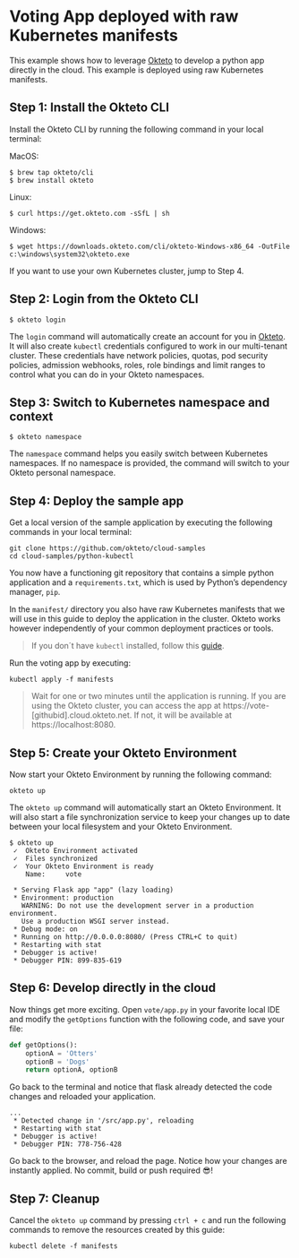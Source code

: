 # Voting App deployed with raw Kubernetes manifests

This example shows how to leverage [Okteto](https://okteto.com) to develop a python app directly in the cloud.
This example is deployed using raw Kubernetes manifests.

## Step 1: Install the Okteto CLI

Install the Okteto CLI by running the following command in your local terminal:

MacOS:

```console
$ brew tap okteto/cli
$ brew install okteto
```

Linux:

```console
$ curl https://get.okteto.com -sSfL | sh
```

Windows:

```console
$ wget https://downloads.okteto.com/cli/okteto-Windows-x86_64 -OutFile c:\windows\system32\okteto.exe
```

If you want to use your own Kubernetes cluster, jump to Step 4.

## Step 2: Login from the Okteto CLI

```console
$ okteto login
```

The `login` command will automatically create an account for you in [Okteto](https://cloud.okteto.com). It will also create `kubectl` credentials configured to work in our multi-tenant cluster. These credentials have network policies, quotas, pod security policies, admission webhooks, roles, role bindings and limit ranges to control what you can do in your Okteto namespaces.

## Step 3: Switch to Kubernetes namespace and context

```console
$ okteto namespace
```

The `namespace` command helps you easily switch between Kubernetes namespaces. If no namespace is provided, the command will switch to your Okteto personal namespace.


## Step 4: Deploy the sample app

Get a local version of the sample application by executing the following commands in your local terminal:

```console
git clone https://github.com/okteto/cloud-samples
cd cloud-samples/python-kubectl
```

You now have a functioning git repository that contains a simple python application and a `requirements.txt`, which is used by Python’s dependency manager, `pip`.

In the `manifest/` directory you also have raw Kubernetes manifests that we will use in this guide to deploy the application in the cluster. Okteto works however independently of your common deployment practices or tools.

> If you don´t have `kubectl` installed, follow this [guide](https://kubernetes.io/docs/tasks/tools/install-kubectl/).

Run the voting app by executing:

```console
kubectl apply -f manifests
```

> Wait for one or two minutes until the application is running. If you are using the Okteto cluster, you can access the app at https://vote-[githubid].cloud.okteto.net. If not, it will be available at https://localhost:8080.


## Step 5: Create your Okteto Environment

Now start your Okteto Environment by running the following command:

```console
okteto up

```
The `okteto up` command will automatically start an Okteto Environment. It will also start a file synchronization service to keep your changes up to date between your local filesystem and your Okteto Environment.

```console
$ okteto up
 ✓  Okteto Environment activated
 ✓  Files synchronized
 ✓  Your Okteto Environment is ready
    Name:     vote

 * Serving Flask app "app" (lazy loading)
 * Environment: production
   WARNING: Do not use the development server in a production environment.
   Use a production WSGI server instead.
 * Debug mode: on
 * Running on http://0.0.0.0:8080/ (Press CTRL+C to quit)
 * Restarting with stat
 * Debugger is active!
 * Debugger PIN: 899-835-619
 ```

## Step 6: Develop directly in the cloud

Now things get more exciting. Open `vote/app.py` in your favorite local IDE and modify the `getOptions` function with the following code, and save your file:

```python
def getOptions():
    optionA = 'Otters'
    optionB = 'Dogs'
    return optionA, optionB
```

Go back to the terminal and notice that flask already detected the code changes and reloaded your application.

```console
...
 * Detected change in '/src/app.py', reloading
 * Restarting with stat
 * Debugger is active!
 * Debugger PIN: 778-756-428
```

Go back to the browser, and reload the page. Notice how your changes are instantly applied. No commit, build or push required 😎! 


## Step 7: Cleanup

Cancel the `okteto up` command by pressing `ctrl + c` and run the following commands to remove the resources created by this guide: 

```console
kubectl delete -f manifests
```
